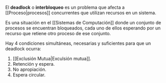 El **deadlock** o **interbloqueo** es un problema que afecta a [[Proceso|procesos]] concurrentes que utilizan recursos en un sistema.

Es una situación en el [[Sistemas de Computación]] donde un conjunto de procesos se encuentran bloqueados, cada uno de ellos esperando por un recurso que retiene otro proceso de ese conjunto.

Hay 4 condiciones simultáneas, necesarias y suficientes para que un deadlock ocurra:
1. [[Exclusión Mutua|Exculsión mutua]].
2. Retención y espera.
3. No apropiación.
4. Espera circular.